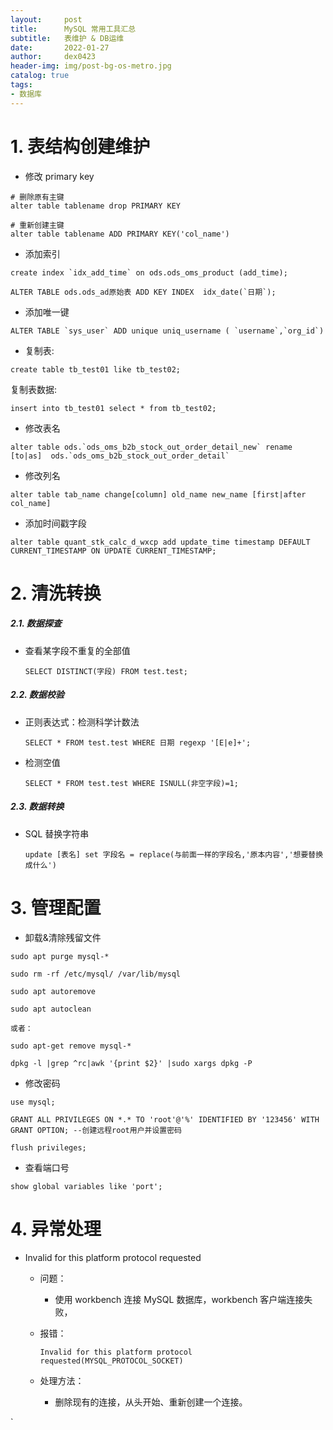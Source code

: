 ```yaml
---
layout:     post
title:      MySQL 常用工具汇总
subtitle:   表维护 & DB运维
date:       2022-01-27
author:     dex0423
header-img: img/post-bg-os-metro.jpg
catalog: true
tags:
- 数据库
---
```




# 1. 表结构创建维护

- 修改 primary key

```aidl
# 删除原有主键
alter table tablename drop PRIMARY KEY

# 重新创建主键
alter table tablename ADD PRIMARY KEY('col_name')
```

- 添加索引

```aidl
create index `idx_add_time` on ods.ods_oms_product (add_time);

ALTER TABLE ods.ods_ad原始表 ADD KEY INDEX  idx_date(`日期`);

```

- 添加唯一键

```aidl
ALTER TABLE `sys_user` ADD unique uniq_username ( `username`,`org_id`)
```

- 复制表:

```
create table tb_test01 like tb_test02;
```

复制表数据:
```aidl
insert into tb_test01 select * from tb_test02;
```

- 修改表名

```aidl
alter table ods.`ods_oms_b2b_stock_out_order_detail_new` rename [to|as]  ods.`ods_oms_b2b_stock_out_order_detail`
```

- 修改列名

```aidl
alter table tab_name change[column] old_name new_name [first|after col_name]
```

- 添加时间戳字段

```aidl
alter table quant_stk_calc_d_wxcp add update_time timestamp DEFAULT CURRENT_TIMESTAMP ON UPDATE CURRENT_TIMESTAMP;
```

# 2. 清洗转换

##### 2.1. 数据探查

- 查看某字段不重复的全部值

  ```SELECT DISTINCT(字段) FROM test.test;```


##### 2.2. 数据校验

- 正则表达式：检测科学计数法

  ```SELECT * FROM test.test WHERE 日期 regexp '[E|e]+';```

- 检测空值

  ```SELECT * FROM test.test WHERE ISNULL(非空字段)=1;```

##### 2.3. 数据转换

- SQL 替换字符串

  ```aidl
  update [表名] set 字段名 = replace(与前面一样的字段名,'原本内容','想要替换成什么')
  ```

# 3. 管理配置

- 卸载&清除残留文件
```aidl
sudo apt purge mysql-*

sudo rm -rf /etc/mysql/ /var/lib/mysql

sudo apt autoremove 

sudo apt autoclean

或者：

sudo apt-get remove mysql-*

dpkg -l |grep ^rc|awk '{print $2}' |sudo xargs dpkg -P

```

- 修改密码
```aidl
use mysql;

GRANT ALL PRIVILEGES ON *.* TO 'root'@'%' IDENTIFIED BY '123456' WITH GRANT OPTION; --创建远程root用户并设置密码

flush privileges;
```

- 查看端口号
```aidl
show global variables like 'port';
```

# 4. 异常处理

- Invalid for this platform protocol requested

  - 问题：
    - 使用 workbench 连接 MySQL 数据库，workbench 客户端连接失败，
  
  - 报错：
    ```aidl
    Invalid for this platform protocol requested(MYSQL_PROTOCOL_SOCKET)
    ```
    
  - 处理方法：
    - 删除现有的连接，从头开始、重新创建一个连接。
  

`